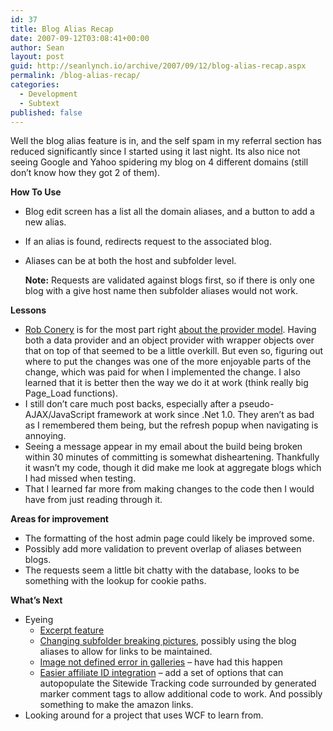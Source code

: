 ```yaml
---
id: 37
title: Blog Alias Recap
date: 2007-09-12T03:08:41+00:00
author: Sean
layout: post
guid: http://seanlynch.io/archive/2007/09/12/blog-alias-recap.aspx
permalink: /blog-alias-recap/
categories:
  - Development
  - Subtext
published: false
---
```

Well the blog alias feature is in, and the self spam in my referral section has reduced significantly since I started using it last night. Its also nice not seeing Google and Yahoo spidering my blog on 4 different domains (still don&#8217;t know how they got 2 of them).

**How To Use**

  * Blog edit screen has a list all the domain aliases, and a button to add a new alias.
  * If an alias is found, redirects request to the associated blog.
  * Aliases can be at both the host and subfolder level.
  
    **Note:** Requests are validated against blogs first, so if there is only one blog with a give host name then subfolder aliases would not work.

**Lessons**

  * [Rob Conery](http://blog.wekeroad.com/) is for the most part right [about the provider model](http://blog.wekeroad.com/2007/09/04/in-which-we-discuss-digital-gearheads-and-geek-mastery/). Having both a data provider and an object provider with wrapper objects over that on top of that seemed to be a little overkill. But even so, figuring out where to put the changes was one of the more enjoyable parts of the change, which was paid for when I implemented the change. I also learned that it is better then the way we do it at work (think really big Page_Load functions).
  * I still don&#8217;t care much post backs, especially after a pseudo-AJAX/JavaScript framework at work since .Net 1.0. They aren&#8217;t as bad as I remembered them being, but the refresh popup when navigating is annoying.
  * Seeing a message appear in my email about the build being broken within 30 minutes of committing is somewhat disheartening. Thankfully it wasn&#8217;t my code, though it did make me look at aggregate blogs which I had missed when testing.
  * That I learned far more from making changes to the code then I would have from just reading through it.

**Areas for improvement**

  * The formatting of the host admin page could likely be improved some.
  * Possibly add more validation to prevent overlap of aliases between blogs.
  * The requests seem a little bit chatty with the database, looks to be something with the lookup for cookie paths.

**What&#8217;s Next**

  * Eyeing 
      * [Excerpt feature](http://sourceforge.net/tracker/index.php?func=detail&aid=1552078&group_id=137896&atid=739982)
      * [Changing subfolder breaking pictures](http://sourceforge.net/tracker/index.php?func=detail&aid=1467885&group_id=137896&atid=739979), possibly using the blog aliases to allow for links to be maintained.
      * [Image not defined error in galleries](http://sourceforge.net/tracker/index.php?func=detail&aid=1724885&group_id=137896&atid=739979) &#8211; have had this happen
      * [Easier affiliate ID integration](http://sourceforge.net/tracker/index.php?func=detail&aid=1740335&group_id=137896&atid=739982) &#8211; add a set of options that can autopopulate the Sitewide Tracking code surrounded by generated marker comment tags to allow additional code to work. And possibly something to make the amazon links.
  * Looking around for a project that uses WCF to learn from.

